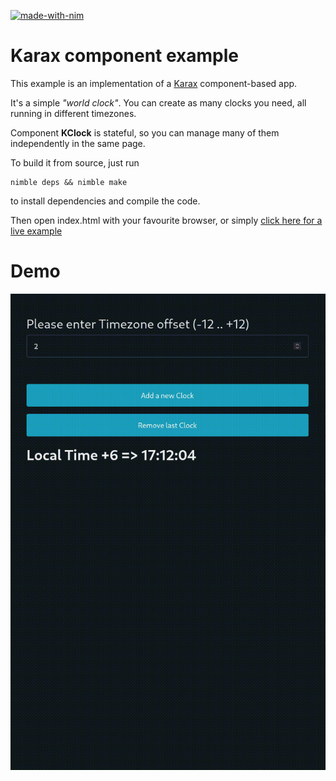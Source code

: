 [![made-with-nim](https://img.shields.io/badge/Made%20with-Nim-ffc200.svg)](https://nim-lang.org/)

# Karax component example

This example is an implementation of a [Karax](https://github.com/karaxnim/karax) component-based app.

It's a simple *"world clock"*. You can create as many clocks you need, all running in different timezones.

Component **KClock** is stateful, so you can manage many of them independently in the same page.

To build it from source, just run

    nimble deps && nimble make

to install dependencies and compile the code. 

Then open index.html with your favourite browser, or simply [click here for a live example](https://ilmanzo.github.io/karax_clock/)

# Demo

![Demo](assets/clock_demo.gif)

